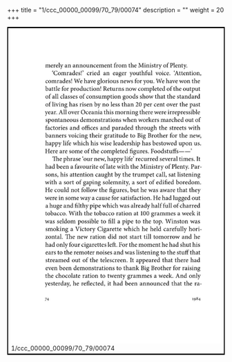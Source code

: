 +++
title = "1/ccc_00000_00099/70_79/00074"
description = ""
weight = 20
+++

<table style="border:2px solid black;max-width:800px;max-height:800px;" 
><tr><td>
<img class="center-fit-jpg"
src="/jpg_/out_jpg_1984__074.jpg">
1/ccc_00000_00099/70_79/00074
</img></td></tr></table>
